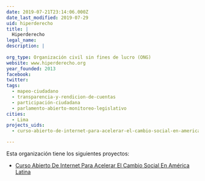 ```yaml
---
date: 2019-07-21T23:14:06.000Z
date_last_modified: 2019-07-29
uid: hiperderecho
title: |
  Hiperderecho
legal_name: 
description: |
  
org_type: Organización civil sin fines de lucro (ONG)
website: www.hiperderecho.org
year_founded: 2013
facebook: 
twitter: 
tags:
  - mapeo-ciudadano
  - transparencia-y-rendicion-de-cuentas
  - participación-ciudadana
  - parlamento-abierto-monitoreo-legislativo
cities: 
  - Lima
projects_uids:
  - curso-abierto-de-internet-para-acelerar-el-cambio-social-en-america-latina

---
```


Esta organización tiene los siguientes proyectos:

- [Curso Abierto De Internet Para Acelerar El Cambio Social En América Latina](/proyectos/curso-abierto-de-internet-para-acelerar-el-cambio-social-en-america-latina)

